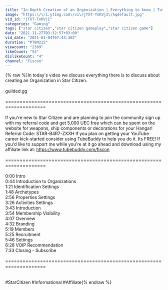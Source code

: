 ```yaml
---
title: "In-Depth Creation of an Organization | Everything to know | Tutorial | Star Citizen"
image: "https:\/\/i.ytimg.com\/vi\/jTXT-TnKVjI\/hqdefault.jpg"
vid_id: "jTXT-TnKVjI"
categories: "Gaming"
tags: ["star citizen","star citizen gameplay","star citizen game"]
date: "2021-11-27T03:32:57+03:00"
vid_date: "2021-01-04T07:45:36Z"
duration: "PT8M21S"
viewcount: "2309"
likeCount: "53"
dislikeCount: "4"
channel: "Fiscon"
---
```

{% raw %}In today's video we discuss everything there is to discuss about creating an Organization in Star Citizen.<br /><br />guilded.gg<br /><br />==================================================================== <br /><br />If you're new to Star Citizen and are planning to join the community sign up with my referral code and get 5,000 UEC free which can be spent on the website for weapons, ship components or decorations for your Hangar! Referral Code: STAR-B4R7-ZXXH If you plan on getting your YouTube career kick-started consider using TubeBuddy to help you do it. Its FREE! If you'd like to support me while you're at it go ahead and download using my affiliate link at: <a rel="nofollow" target="blank" href="https://www.tubebuddy.com/fiscon">https://www.tubebuddy.com/fiscon</a> <br /><br />==================================================================== <br /><br />0:00 Intro<br />0:44 Introduction to Organizations<br />1:21 Identification Settings<br />1:48 Archetypes<br />2:56 Properties Settings<br />3:26 Activities Settings<br />3:43 Introduction<br />3:54 Membership Visibility<br />4:07 Overview<br />4:32 Branding<br />5:19 Members <br />5:25 Recruitment<br />5:46 Settings<br />6:28 VOIP Recommendation<br />7:33 Closing - Subscribe<br /><br />==================================================================== <br /><br /><br />#StarCitizen #Informational #Affiliate{% endraw %}
